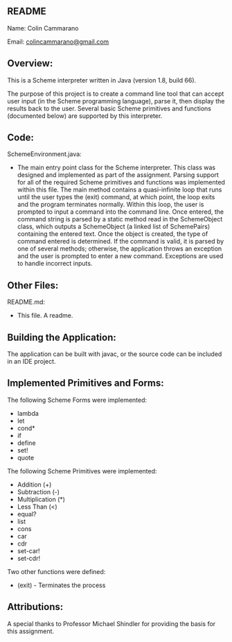 README
---------------------------

Name: Colin Cammarano

Email: colincammarano@gmail.com

Overview:
---------------------------

This is a Scheme interpreter written in Java (version 1.8, build 66).

The purpose of this project is to create a command line tool that can accept user input (in the Scheme programming language), parse it, then display the results back to the user. Several basic Scheme primitives and functions (documented below) are supported by this interpreter.

Code:
---------------------------

SchemeEnvironment.java:
 + The main entry point class for the Scheme interpreter. This class was designed and implemented as part of the assignment. Parsing support for all of the required Scheme primitives and functions was implemented within this file. The main method contains a quasi-infinite loop that runs until the user types the (exit) command, at which point, the loop exits and the program terminates normally. Within this loop, the user is prompted to input a command into the command line. Once entered, the command string is parsed by a static method read in the SchemeObject class, which outputs a SchemeObject (a linked list of SchemePairs) containing the entered text. Once the object is created, the type of command entered is determined. If the command is valid, it is parsed by one of several methods; otherwise, the application throws an exception and the user is prompted to enter a new command. Exceptions are used to handle incorrect inputs.

Other Files:
---------------------------

README.md:
+ This file. A readme.

Building the Application:
---------------------------

The application can be built with javac, or the source code can be included in an IDE project.


Implemented Primitives and Forms:
---------------------------

The following Scheme Forms were implemented:
+ lambda
+ let
+ cond*
+ if
+ define
+ set!
+ quote

The following Scheme Primitives were implemented:
+ Addition (+)
+ Subtraction (-)
+ Multiplication (*)
+ Less Than (<)
+ equal?
+ list
+ cons
+ car
+ cdr
+ set-car!
+ set-cdr!

Two other functions were defined:
+ (exit) - Terminates the process


Attributions:
---------------------------

A special thanks to Professor Michael Shindler for providing the basis for this assignment.

